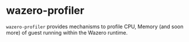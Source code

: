 # wazero-profiler

`wazero-profiler` provides mechanisms to profile CPU, Memory (and soon more) of
guest running within the Wazero runtime.
